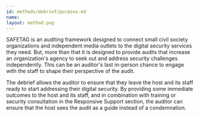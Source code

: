 ```yaml
---
id: methods/debrief/purpose.md
name: 
layout: method.pug
---
```


SAFETAG is an auditing framework designed to connect small civil society organizations and independent media outlets to the digital security services they need. But, more than that it is designed to provide audits that increase an organization's agency to seek out and address security challenges independently. This can be an auditor's last in-person chance to engage with the staff to shape their perspective of the audit.

The debrief allows the auditor to ensure that they leave the host and its staff ready to start addressing their digital security. By providing some immediate outcomes to the host and its staff, and in combination with training or security consultation in the Responsive Support section, the auditor can ensure that the host sees the audit as a guide instead of a condemnation. 

